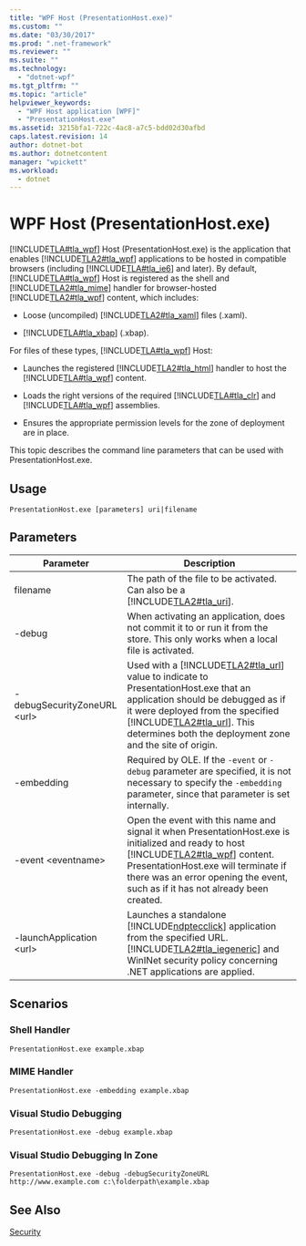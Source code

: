 ```yaml
---
title: "WPF Host (PresentationHost.exe)"
ms.custom: ""
ms.date: "03/30/2017"
ms.prod: ".net-framework"
ms.reviewer: ""
ms.suite: ""
ms.technology: 
  - "dotnet-wpf"
ms.tgt_pltfrm: ""
ms.topic: "article"
helpviewer_keywords: 
  - "WPF Host application [WPF]"
  - "PresentationHost.exe"
ms.assetid: 3215bfa1-722c-4ac8-a7c5-bdd02d30afbd
caps.latest.revision: 14
author: dotnet-bot
ms.author: dotnetcontent
manager: "wpickett"
ms.workload: 
  - dotnet
---
```

# WPF Host (PresentationHost.exe)
[!INCLUDE[TLA#tla_wpf](../../../../includes/tlasharptla-wpf-md.md)] Host (PresentationHost.exe) is the application that enables [!INCLUDE[TLA2#tla_wpf](../../../../includes/tla2sharptla-wpf-md.md)] applications to be hosted in compatible browsers (including [!INCLUDE[TLA#tla_ie6](../../../../includes/tlasharptla-ie6-md.md)] and later). By default, [!INCLUDE[TLA#tla_wpf](../../../../includes/tlasharptla-wpf-md.md)] Host is registered as the shell and [!INCLUDE[TLA2#tla_mime](../../../../includes/tla2sharptla-mime-md.md)] handler for browser-hosted [!INCLUDE[TLA2#tla_wpf](../../../../includes/tla2sharptla-wpf-md.md)] content, which includes:  
  
-   Loose (uncompiled) [!INCLUDE[TLA2#tla_xaml](../../../../includes/tla2sharptla-xaml-md.md)] files (.xaml).  
  
-   [!INCLUDE[TLA#tla_xbap](../../../../includes/tlasharptla-xbap-md.md)] (.xbap).  
  
 For files of these types, [!INCLUDE[TLA#tla_wpf](../../../../includes/tlasharptla-wpf-md.md)] Host:  
  
-   Launches the registered [!INCLUDE[TLA2#tla_html](../../../../includes/tla2sharptla-html-md.md)] handler to host the [!INCLUDE[TLA#tla_wpf](../../../../includes/tlasharptla-wpf-md.md)] content.  
  
-   Loads the right versions of the required [!INCLUDE[TLA#tla_clr](../../../../includes/tlasharptla-clr-md.md)] and [!INCLUDE[TLA#tla_wpf](../../../../includes/tlasharptla-wpf-md.md)] assemblies.  
  
-   Ensures the appropriate permission levels for the zone of deployment are in place.  
  
 This topic describes the command line parameters that can be used with PresentationHost.exe.  
  
## Usage  
 `PresentationHost.exe [parameters] uri|filename`  
  
## Parameters  
  
|Parameter|Description|  
|---------------|-----------------|  
|filename|The path of the file to be activated. Can also be a [!INCLUDE[TLA2#tla_uri](../../../../includes/tla2sharptla-uri-md.md)].|  
|-debug|When activating an application, does not commit it to or run it from the store. This only works when a local file is activated.|  
|-debugSecurityZoneURL \<url>|Used with a [!INCLUDE[TLA2#tla_url](../../../../includes/tla2sharptla-url-md.md)] value to indicate to PresentationHost.exe that an application should be debugged as if it were deployed from the specified [!INCLUDE[TLA2#tla_url](../../../../includes/tla2sharptla-url-md.md)]. This determines both the deployment zone and the site of origin.|  
|-embedding|Required by OLE. If the `-event` or `-debug` parameter are specified, it is not necessary to specify the `-embedding` parameter, since that parameter is set internally.|  
|-event \<eventname>|Open the event with this name and signal it when PresentationHost.exe is initialized and ready to host [!INCLUDE[TLA2#tla_wpf](../../../../includes/tla2sharptla-wpf-md.md)] content. PresentationHost.exe will terminate if there was an error opening the event, such as if it has not already been created.|  
|-launchApplication \<url>|Launches a standalone [!INCLUDE[ndptecclick](../../../../includes/ndptecclick-md.md)] application from the specified URL. [!INCLUDE[TLA2#tla_iegeneric](../../../../includes/tla2sharptla-iegeneric-md.md)] and WinINet security policy concerning .NET applications are applied.|  
  
## Scenarios  
  
### Shell Handler  
 `PresentationHost.exe example.xbap`  
  
### MIME Handler  
 `PresentationHost.exe -embedding example.xbap`  
  
### Visual Studio Debugging  
 `PresentationHost.exe -debug example.xbap`  
  
### Visual Studio Debugging In Zone  
 `PresentationHost.exe -debug -debugSecurityZoneURL http://www.example.com c:\folderpath\example.xbap`  
  
## See Also  
 [Security](../../../../docs/framework/wpf/security-wpf.md)
